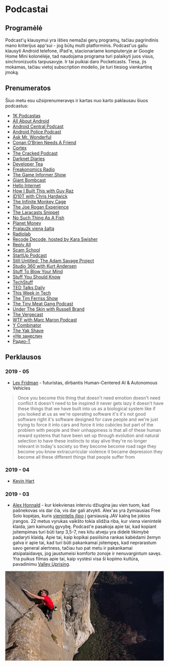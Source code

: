 # Podcastai

## Programėlė

Podcast'ų klausymui yra išties nemažai gerų programų, tačiau pagrindinis mano kriterijus app'sui - jog būtų multi platforminis. Podcast'us galiu klausyti Android telefone, iPad'e, stacionariame kompiuteryje ar Google Home Mini kolonėlėje, tad naudojama programa turi palaikyti juos visus, sinchronizuotis tarpusavyje. Ir tai puikiai daro Pocketcasts. Tiesa, jis mokamas, tačiau vietoj subscription modelio, jie turi tiesiog vienkartinę įmoką.

## Prenumeratos

Šiuo metu esu užsiprenumeravęs ir kartas nuo karto paklausau šiuos podcastus:

* [1K Podcastas](https://pca.st/H8r7)
* [All About Android](https://pca.st/aaa)
* [Android Central Podcast](https://pca.st/androidcentral)
* [Android Police Podcast](https://pca.st/androidpolice)
* [Ask Mr. Wonderful](https://pca.st/6Hhp)
* [Conan O’Brien Needs A Friend](https://pca.st/n6Uc)
* [Cortex](https://pca.st/cortex)
* [The Cracked Podcast](https://pca.st/crackedpod)
* [Darknet Diaries](https://pca.st/darknetdiaries)
* [Developer Tea](https://pca.st/developertea)
* [Freakonomics Radio](https://pca.st/freakonomics)
* [The Game Informer Show](https://pca.st/mNBro4)
* [Giant Bombcast](https://pca.st/U6Vk0G)
* [Hello Internet](https://pca.st/hellointernet)
* [How I Built This with Guy Raz](https://pca.st/howibuiltthis)
* [ID10T with Chris Hardwick](https://pca.st/id10t)
* [The Infinite Monkey Cage](https://pca.st/infinitemonkey)
* [The Joe Rogan Experience](https://pca.st/joerogan)
* [The Laracasts Snippet](https://pca.st/a6jO)
* [No Such Thing As A Fish](https://pca.st/nosuchthing)
* [Planet Money](https://pca.st/planetmoney)
* [Pralaužk vieną šaltą](https://pca.st/SZNm)
* [Radiolab](https://pca.st/radiolab)
* [Recode Decode, hosted by Kara Swisher](https://pca.st/recode)
* [Reply All](https://pca.st/replyall)
* [Scam School](https://pca.st/Bx9IOh)
* [StartUp Podcast](https://pca.st/startup)
* [Still Untitled: The Adam Savage Project](https://pca.st/adamsavage)
* [Studio 360 with Kurt Andersen](https://pca.st/Cv0Jlv)
* [Stuff To Blow Your Mind](https://pca.st/blowyourmind)
* [Stuff You Should Know](https://pca.st/sysk)
* [TechStuff](https://pca.st/techstuff)
* [TED Talks Daily](https://pca.st/tedtalks)
* [This Week in Tech](https://pca.st/twit)
* [The Tim Ferriss Show](https://pca.st/timferriss)
* [The Tiny Meat Gang Podcast](https://pca.st/Yk3N)
* [Under The Skin with Russell Brand](https://pca.st/SOWN)
* [The Vergecast](https://pca.st/vergecast)
* [WTF with Marc Maron Podcast](https://pca.st/wtf)
* [Y Combinator](https://pca.st/3Gld)
* [The Yak Shave](https://pca.st/maOV)
* [«Не занесли»](https://pca.st/TQfa)
* [Радио-Т](https://pca.st/x6bUPQ)

## Perklausos

### 2019 - 05

* [Lex Fridman](https://youtu.be/PmRYHWq4cn4) - futuristas, dirbantis Human-Centered AI & Autonomous Vehicles

> Once you become this thing that doesn't need emotion doesn't need conflict it doesn't need to be inspired it never gets lazy it doesn't have these things that we have built into us as a biological system like if you looked at us as we're operating software it's it's not good software right it's software designed for cave people and we're just trying to force it into cars and force it into cubicles but part of the problem with people and their unhappiness is that all of these human reward systems that have been set up through evolution and natural selection to have these instincts to stay alive they're no longer relevant in today's society so they become become road rage they become you know extracurricular violence it became depression they become all these different things that people suffer from

### 2019 - 04

* [Kevin Hart](asmenybes/pop-kultura/kevin-hart.md)

### 2019 - 03

* [Alex Honnald](https://youtu.be/2OhHkBmbb5Y) - kur kiekvienas interviu džiugina jau vien tuom, kad pašnekovas vis dar čia, vis dar gali atvykti. Alex'as yra žymiausias Free Solo kopėjas, kuris [vienintelis įlipo](https://www.wikiwand.com/en/Free_Solo) į garsiausią JAV kalną be jokios įrangos. 22 metus vyrukas vaikšto tokia slidžia riba, kur viena vienintelė klaida, jam kainuotų gyvybę. Podcast'e pasakoja apie tai, kad kopiant įsitempimas turi būti tarp 3,5-7, nes kitu atveju yra didelė tikimybė padaryti klaidą. Apie tai, kaip kopikai pasiilsina rankas kabėdami žemyn galva ir apie tai, kad turi būti pakankamai įsitempęs, kad neprarastum savo general alertness, tačiau tuo pat metu ir pakankamai atsipalaidavęs, jog jaustumeisi komforto zonoje ir nenuvargintum savęs. Yra puikus filmas apie tai, kaip vystėsi visa ši kopimo kultūra, pavadinimu [Valley Uprising](https://www.imdb.com/title/tt3784160/).

![](../.gitbook/assets/8be64e4b-cdb9-4ed6-947a-8e9ffebf5466.jpg)

